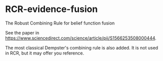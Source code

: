 # RCR-evidence-fusion
The Robust Combining Rule for belief function fusion

See the paper in https://www.sciencedirect.com/science/article/pii/S1566253508000444.

The most classical Dempster's combining rule is also added. It is not used in RCR, but it may offer you reference.
